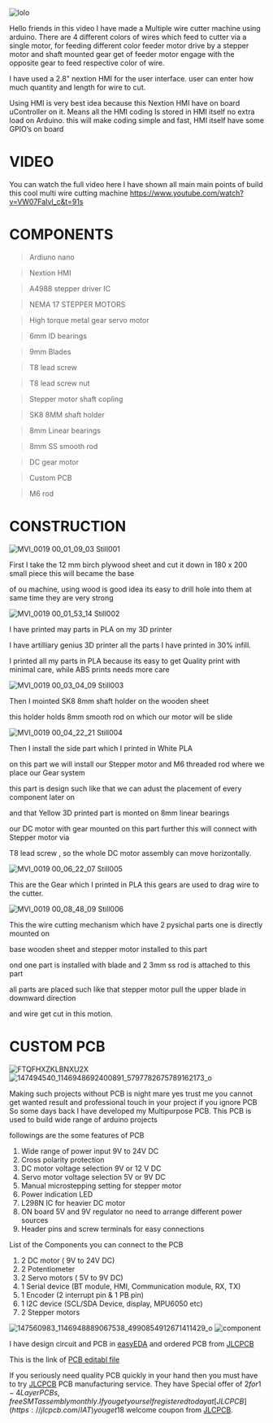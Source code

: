 

![lolo](https://user-images.githubusercontent.com/19898602/125381855-479baa80-e3b2-11eb-89a2-2c3f8af22dda.png)



Hello friends in this video I have made a Multiple wire cutter machine using arduino.
There are 4 different colors of wires which feed to cutter via a single motor,
for feeding different color feeder motor drive by a stepper motor and shaft mounted gear get of feeder motor engage with the opposite gear to feed respective color of wire.

I have used a 2.8" nextion HMI for the user interface.
user can enter how much quantity and length for wire to cut.

Using HMI is very best idea because this Nextion HMI have on board 
uController on it.
Means all the HMI coding Is stored in HMI itself no extra load on Arduino.
this will make coding simple and fast, HMI itself have some GPIO’s on board


#   VIDEO 
You can watch the full video here I have shown all main main points of build this cool multi wire cutting machine 
https://www.youtube.com/watch?v=VW07FaIvl_c&t=91s


#  COMPONENTS 

> Ardiuno nano


> Nextion HMI


> A4988 stepper driver IC


> NEMA 17 STEPPER MOTORS


> High torque metal gear servo motor


> 6mm ID bearings


> 9mm Blades


> T8 lead screw


> T8 lead screw nut


> Stepper motor shaft copling


> SK8 8MM shaft holder


> 8mm Linear bearings


> 8mm SS smooth rod


> DC gear motor


> Custom PCB

> M6 rod 

# CONSTRUCTION 

![MVI_0019 00_01_09_03 Still001](https://user-images.githubusercontent.com/19898602/125382857-17550b80-e3b4-11eb-863d-0f2208112576.jpg)

First I take the 12 mm birch plywood sheet and cut it down in 180 x 200 small piece this will became the base

of ou machine, using wood is good idea its easy to drill hole into them at same time they are very strong 



![MVI_0019 00_01_53_14 Still002](https://user-images.githubusercontent.com/19898602/125383079-77e44880-e3b4-11eb-91f2-823b965b970a.jpg)

I have printed may parts in PLA on my 3D printer 

I have artilliary genius 3D printer all the parts I have printed in 30% infill.

I printed all  my parts in PLA because its easy to get Quality print with minimal care, while ABS prints needs more care 


![MVI_0019 00_03_04_09 Still003](https://user-images.githubusercontent.com/19898602/125383287-d27da480-e3b4-11eb-8804-f2df9c5ab4c5.jpg)


Then I mointed SK8 8mm shaft holder on the wooden sheet

this holder holds 8mm smooth rod on which our motor will be slide


![MVI_0019 00_04_22_21 Still004](https://user-images.githubusercontent.com/19898602/125383504-21c3d500-e3b5-11eb-95d8-f00d843dc7dc.jpg)


Then I install the side part which I printed in White PLA 

on this part we will install our Stepper motor and M6 threaded rod where we place our Gear system

this part is design such like that we can adust the placement of every component later on 

and that Yellow 3D printed part is monted on 8mm linear bearings 

our DC motor with gear mounted on this part further this will connect with Stepper motor via 

T8 lead screw , so the whole DC motor assembly can move horizontally. 


![MVI_0019 00_06_22_07 Still005](https://user-images.githubusercontent.com/19898602/125383979-df4ec800-e3b5-11eb-827d-ab08e37724fa.jpg)

This are the Gear which I printed in PLA this gears are used to drag wire to the cutter.

![MVI_0019 00_08_48_09 Still006](https://user-images.githubusercontent.com/19898602/125384234-3c4a7e00-e3b6-11eb-8c2b-2c95dde74a02.jpg)

This the wire cutting mechanism which have 2 pysichal parts one is directly mounted on 

base wooden sheet and stepper motor installed to this part

ond one part is installed with blade and 2 3mm ss rod is attached to this part

all parts are placed such like that stepper motor pull the upper blade in downward direction

and wire get cut in this motion. 


# CUSTOM PCB

![FTQFHXZKLBNXU2X](https://user-images.githubusercontent.com/19898602/122632825-db9b8e80-d0f2-11eb-8281-3239f1275adc.jpg)
![147494540_1146948692400891_5797782675789162173_o](https://user-images.githubusercontent.com/19898602/122632834-ee15c800-d0f2-11eb-9385-0bcb4b05119a.jpg)

Making such projects without PCB is night mare yes trust me
you cannot get wanted result and professional touch in your project if you ignore PCB
So some days back I have developed my Multipurpose PCB.
This PCB is used to build wide range of arduino projects 

followings are the some features of PCB

1. Wide range of power input 9V to 24V DC
2. Cross polarity protection
3. DC motor voltage selection 9V or 12 V DC
4. Servo motor voltage selection 5V or 9V DC
5. Manual microstepping setting for stepper motor
6. Power indication LED
7. L298N IC for heavier DC motor
8. ON board 5V and 9V regulator no need to arrange different power sources
9. Header pins and screw terminals for easy connections

List of the Components you can connect to the PCB

1. 2 DC motor ( 9V to 24V DC)
2. 2 Potentiometer
3. 2 Servo motors ( 5V to 9V DC)
4. 1 Serial device (BT module, HMI, Communication module, RX, TX)
5. 1 Encoder (2 interrupt pin & 1 PB pin)
6. 1 I2C device (SCL/SDA Device, display, MPU6050 etc)
7. 2 Stepper motors

![147560983_1146948889067538_4990854912671411429_o](https://user-images.githubusercontent.com/19898602/122632848-fff76b00-d0f2-11eb-955e-207472be636d.jpg)
![component](https://user-images.githubusercontent.com/19898602/122632849-01289800-d0f3-11eb-970a-53fc1b6e0b58.jpg)


I have design circuit and PCB in [easyEDA](https://easyeda.com/) and ordered PCB from [JLCPCB](https://jlcpcb.com/IAT )

This is the link of [PCB editabl file](https://oshwlab.com/sharmaz747/multipurpose-pcb)

If you seriously need quality PCB quickly in your hand then you must have to try [JLCPCB](https://jlcpcb.com/IAT ) PCB manufacturing service.
They have Special offer of $2 for 1-4 Layer PCBs, free SMT assembly monthly.
If you get yourself registered today at [JLCPCB](https://jlcpcb.com/IAT ) you get 18$ welcome coupon from [JLCPCB](https://jlcpcb.com/IAT ).


